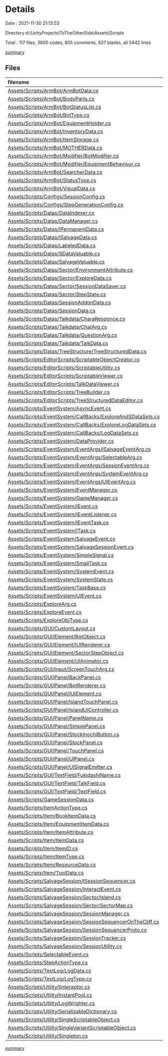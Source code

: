 # Details

Date : 2021-11-30 21:13:53

Directory d:\UnityProjects\ToTheOtherSide\Assets\Scripts

Total : 117 files,  3800 codes, 805 comments, 837 blanks, all 5442 lines

[summary](results.md)

## Files
| filename | language | code | comment | blank | total |
| :--- | :--- | ---: | ---: | ---: | ---: |
| [Assets/Scripts/ArmBot/ArmBotData.cs](/Assets/Scripts/ArmBot/ArmBotData.cs) | C# | 94 | 22 | 31 | 147 |
| [Assets/Scripts/ArmBot/BodyParts.cs](/Assets/Scripts/ArmBot/BodyParts.cs) | C# | 8 | 0 | 0 | 8 |
| [Assets/Scripts/ArmBot/BotStatusList.cs](/Assets/Scripts/ArmBot/BotStatusList.cs) | C# | 53 | 2 | 8 | 63 |
| [Assets/Scripts/ArmBot/BotType.cs](/Assets/Scripts/ArmBot/BotType.cs) | C# | 8 | 0 | 0 | 8 |
| [Assets/Scripts/ArmBot/EquipmentHolder.cs](/Assets/Scripts/ArmBot/EquipmentHolder.cs) | C# | 63 | 0 | 14 | 77 |
| [Assets/Scripts/ArmBot/InventoryData.cs](/Assets/Scripts/ArmBot/InventoryData.cs) | C# | 21 | 0 | 3 | 24 |
| [Assets/Scripts/ArmBot/ItemStorage.cs](/Assets/Scripts/ArmBot/ItemStorage.cs) | C# | 5 | 0 | 1 | 6 |
| [Assets/Scripts/ArmBot/MOTHERData.cs](/Assets/Scripts/ArmBot/MOTHERData.cs) | C# | 30 | 0 | 9 | 39 |
| [Assets/Scripts/ArmBot/Modifier/BotModifier.cs](/Assets/Scripts/ArmBot/Modifier/BotModifier.cs) | C# | 6 | 0 | 1 | 7 |
| [Assets/Scripts/ArmBot/Modifier/EquipmentBehaviour.cs](/Assets/Scripts/ArmBot/Modifier/EquipmentBehaviour.cs) | C# | 22 | 2 | 3 | 27 |
| [Assets/Scripts/ArmBot/SearcherData.cs](/Assets/Scripts/ArmBot/SearcherData.cs) | C# | 45 | 3 | 10 | 58 |
| [Assets/Scripts/ArmBot/StatusType.cs](/Assets/Scripts/ArmBot/StatusType.cs) | C# | 12 | 1 | 0 | 13 |
| [Assets/Scripts/ArmBot/VisualData.cs](/Assets/Scripts/ArmBot/VisualData.cs) | C# | 7 | 3 | 2 | 12 |
| [Assets/Scripts/Configs/SessionConfig.cs](/Assets/Scripts/Configs/SessionConfig.cs) | C# | 27 | 5 | 7 | 39 |
| [Assets/Scripts/Configs/StepGenerationConfig.cs](/Assets/Scripts/Configs/StepGenerationConfig.cs) | C# | 139 | 13 | 50 | 202 |
| [Assets/Scripts/Datas/DataIndexer.cs](/Assets/Scripts/Datas/DataIndexer.cs) | C# | 59 | 0 | 8 | 67 |
| [Assets/Scripts/Datas/DataManager.cs](/Assets/Scripts/Datas/DataManager.cs) | C# | 41 | 22 | 11 | 74 |
| [Assets/Scripts/Datas/IPermanentData.cs](/Assets/Scripts/Datas/IPermanentData.cs) | C# | 4 | 2 | 0 | 6 |
| [Assets/Scripts/Datas/ISalvageData.cs](/Assets/Scripts/Datas/ISalvageData.cs) | C# | 3 | 1 | 0 | 4 |
| [Assets/Scripts/Datas/LabeledData.cs](/Assets/Scripts/Datas/LabeledData.cs) | C# | 18 | 0 | 3 | 21 |
| [Assets/Scripts/Datas/SDataValuable.cs](/Assets/Scripts/Datas/SDataValuable.cs) | C# | 4 | 1 | 1 | 6 |
| [Assets/Scripts/Datas/SalvageValuable.cs](/Assets/Scripts/Datas/SalvageValuable.cs) | C# | 24 | 1 | 2 | 27 |
| [Assets/Scripts/Datas/Sector/EnvironmentAttribute.cs](/Assets/Scripts/Datas/Sector/EnvironmentAttribute.cs) | C# | 9 | 1 | 1 | 11 |
| [Assets/Scripts/Datas/Sector/ExploreData.cs](/Assets/Scripts/Datas/Sector/ExploreData.cs) | C# | 121 | 1 | 21 | 143 |
| [Assets/Scripts/Datas/Sector/SessionDataSaver.cs](/Assets/Scripts/Datas/Sector/SessionDataSaver.cs) | C# | 58 | 0 | 16 | 74 |
| [Assets/Scripts/Datas/Sector/StepState.cs](/Assets/Scripts/Datas/Sector/StepState.cs) | C# | 9 | 0 | 0 | 9 |
| [Assets/Scripts/Datas/SessionAddonData.cs](/Assets/Scripts/Datas/SessionAddonData.cs) | C# | 13 | 0 | 4 | 17 |
| [Assets/Scripts/Datas/SessionData.cs](/Assets/Scripts/Datas/SessionData.cs) | C# | 66 | 6 | 12 | 84 |
| [Assets/Scripts/Datas/Talkdata/CharaResponce.cs](/Assets/Scripts/Datas/Talkdata/CharaResponce.cs) | C# | 6 | 0 | 0 | 6 |
| [Assets/Scripts/Datas/Talkdata/ChatArg.cs](/Assets/Scripts/Datas/Talkdata/ChatArg.cs) | C# | 11 | 0 | 2 | 13 |
| [Assets/Scripts/Datas/Talkdata/QuestionArg.cs](/Assets/Scripts/Datas/Talkdata/QuestionArg.cs) | C# | 34 | 0 | 7 | 41 |
| [Assets/Scripts/Datas/Talkdata/TalkData.cs](/Assets/Scripts/Datas/Talkdata/TalkData.cs) | C# | 18 | 2 | 3 | 23 |
| [Assets/Scripts/Datas/TreeStructure/TreeStructuredData.cs](/Assets/Scripts/Datas/TreeStructure/TreeStructuredData.cs) | C# | 116 | 8 | 25 | 149 |
| [Assets/Scripts/EditorScripts/ScriptableObjectCreator.cs](/Assets/Scripts/EditorScripts/ScriptableObjectCreator.cs) | C# | 71 | 15 | 17 | 103 |
| [Assets/Scripts/EditorScripts/ScriptableUtility.cs](/Assets/Scripts/EditorScripts/ScriptableUtility.cs) | C# | 2 | 49 | 0 | 51 |
| [Assets/Scripts/EditorScripts/ScriptableViewer.cs](/Assets/Scripts/EditorScripts/ScriptableViewer.cs) | C# | 47 | 20 | 13 | 80 |
| [Assets/Scripts/EditorScripts/TalkDataViewer.cs](/Assets/Scripts/EditorScripts/TalkDataViewer.cs) | C# | 16 | 1 | 3 | 20 |
| [Assets/Scripts/EditorScripts/TreeBuilder.cs](/Assets/Scripts/EditorScripts/TreeBuilder.cs) | C# | 45 | 16 | 13 | 74 |
| [Assets/Scripts/EditorScripts/TreeStructuredDataEditor.cs](/Assets/Scripts/EditorScripts/TreeStructuredDataEditor.cs) | C# | 87 | 20 | 32 | 139 |
| [Assets/Scripts/EventSystem/AsyncEvent.cs](/Assets/Scripts/EventSystem/AsyncEvent.cs) | C# | 96 | 10 | 20 | 126 |
| [Assets/Scripts/EventSystem/CallBacks/ExploreAndSDataSets.cs](/Assets/Scripts/EventSystem/CallBacks/ExploreAndSDataSets.cs) | C# | 60 | 11 | 15 | 86 |
| [Assets/Scripts/EventSystem/CallBacks/ExploreLogDataSets.cs](/Assets/Scripts/EventSystem/CallBacks/ExploreLogDataSets.cs) | C# | 30 | 0 | 5 | 35 |
| [Assets/Scripts/EventSystem/CallBacks/LogDataSets.cs](/Assets/Scripts/EventSystem/CallBacks/LogDataSets.cs) | C# | 45 | 3 | 11 | 59 |
| [Assets/Scripts/EventSystem/DataProvider.cs](/Assets/Scripts/EventSystem/DataProvider.cs) | C# | 45 | 1 | 14 | 60 |
| [Assets/Scripts/EventSystem/EventArgs/ISalvageEventArg.cs](/Assets/Scripts/EventSystem/EventArgs/ISalvageEventArg.cs) | C# | 3 | 0 | 1 | 4 |
| [Assets/Scripts/EventSystem/EventArgs/SelectableArg.cs](/Assets/Scripts/EventSystem/EventArgs/SelectableArg.cs) | C# | 8 | 0 | 1 | 9 |
| [Assets/Scripts/EventSystem/EventArgs/SessionEventArg.cs](/Assets/Scripts/EventSystem/EventArgs/SessionEventArg.cs) | C# | 18 | 2 | 3 | 23 |
| [Assets/Scripts/EventSystem/EventArgs/SystemEventArg.cs](/Assets/Scripts/EventSystem/EventArgs/SystemEventArg.cs) | C# | 8 | 0 | 0 | 8 |
| [Assets/Scripts/EventSystem/EventArgs/UIEventArg.cs](/Assets/Scripts/EventSystem/EventArgs/UIEventArg.cs) | C# | 23 | 0 | 4 | 27 |
| [Assets/Scripts/EventSystem/EventManager.cs](/Assets/Scripts/EventSystem/EventManager.cs) | C# | 147 | 1 | 33 | 181 |
| [Assets/Scripts/EventSystem/GameManager.cs](/Assets/Scripts/EventSystem/GameManager.cs) | C# | 19 | 0 | 7 | 26 |
| [Assets/Scripts/EventSystem/IEvent.cs](/Assets/Scripts/EventSystem/IEvent.cs) | C# | 14 | 0 | 1 | 15 |
| [Assets/Scripts/EventSystem/IEventListener.cs](/Assets/Scripts/EventSystem/IEventListener.cs) | C# | 8 | 4 | 1 | 13 |
| [Assets/Scripts/EventSystem/IEventTask.cs](/Assets/Scripts/EventSystem/IEventTask.cs) | C# | 8 | 0 | 3 | 11 |
| [Assets/Scripts/EventSystem/ITask.cs](/Assets/Scripts/EventSystem/ITask.cs) | C# | 8 | 0 | 1 | 9 |
| [Assets/Scripts/EventSystem/SalvageEvent.cs](/Assets/Scripts/EventSystem/SalvageEvent.cs) | C# | 113 | 12 | 18 | 143 |
| [Assets/Scripts/EventSystem/SalvageSessionEvent.cs](/Assets/Scripts/EventSystem/SalvageSessionEvent.cs) | C# | 5 | 0 | 2 | 7 |
| [Assets/Scripts/EventSystem/SimpleSignal.cs](/Assets/Scripts/EventSystem/SimpleSignal.cs) | C# | 3 | 0 | 1 | 4 |
| [Assets/Scripts/EventSystem/SmallTask.cs](/Assets/Scripts/EventSystem/SmallTask.cs) | C# | 42 | 4 | 5 | 51 |
| [Assets/Scripts/EventSystem/SystemEvent.cs](/Assets/Scripts/EventSystem/SystemEvent.cs) | C# | 5 | 0 | 2 | 7 |
| [Assets/Scripts/EventSystem/SystemState.cs](/Assets/Scripts/EventSystem/SystemState.cs) | C# | 7 | 0 | 0 | 7 |
| [Assets/Scripts/EventSystem/TaskBase.cs](/Assets/Scripts/EventSystem/TaskBase.cs) | C# | 15 | 0 | 3 | 18 |
| [Assets/Scripts/EventSystem/UIEvent.cs](/Assets/Scripts/EventSystem/UIEvent.cs) | C# | 4 | 0 | 1 | 5 |
| [Assets/Scripts/ExploreArg.cs](/Assets/Scripts/ExploreArg.cs) | C# | 166 | 3 | 26 | 195 |
| [Assets/Scripts/ExploreEvent.cs](/Assets/Scripts/ExploreEvent.cs) | C# | 5 | 0 | 2 | 7 |
| [Assets/Scripts/ExploreObjType.cs](/Assets/Scripts/ExploreObjType.cs) | C# | 9 | 0 | 0 | 9 |
| [Assets/Scripts/GUI/CustomLayout.cs](/Assets/Scripts/GUI/CustomLayout.cs) | C# | 63 | 10 | 14 | 87 |
| [Assets/Scripts/GUI/Element/BotObject.cs](/Assets/Scripts/GUI/Element/BotObject.cs) | C# | 27 | 1 | 4 | 32 |
| [Assets/Scripts/GUI/Element/IUIRenderer.cs](/Assets/Scripts/GUI/Element/IUIRenderer.cs) | C# | 5 | 1 | 0 | 6 |
| [Assets/Scripts/GUI/Element/SectorStepObject.cs](/Assets/Scripts/GUI/Element/SectorStepObject.cs) | C# | 19 | 1 | 4 | 24 |
| [Assets/Scripts/GUI/Element/UIAnimator.cs](/Assets/Scripts/GUI/Element/UIAnimator.cs) | C# | 51 | 4 | 14 | 69 |
| [Assets/Scripts/GUI/Input/ScreenTouchArg.cs](/Assets/Scripts/GUI/Input/ScreenTouchArg.cs) | C# | 10 | 2 | 2 | 14 |
| [Assets/Scripts/GUI/Panel/BackPanel.cs](/Assets/Scripts/GUI/Panel/BackPanel.cs) | C# | 21 | 0 | 4 | 25 |
| [Assets/Scripts/GUI/Panel/BotRenderer.cs](/Assets/Scripts/GUI/Panel/BotRenderer.cs) | C# | 59 | 4 | 11 | 74 |
| [Assets/Scripts/GUI/Panel/IUIElement.cs](/Assets/Scripts/GUI/Panel/IUIElement.cs) | C# | 4 | 0 | 0 | 4 |
| [Assets/Scripts/GUI/Panel/IslandTouchPanel.cs](/Assets/Scripts/GUI/Panel/IslandTouchPanel.cs) | C# | 48 | 1 | 11 | 60 |
| [Assets/Scripts/GUI/Panel/IslandUIController.cs](/Assets/Scripts/GUI/Panel/IslandUIController.cs) | C# | 98 | 4 | 36 | 138 |
| [Assets/Scripts/GUI/Panel/PanelName.cs](/Assets/Scripts/GUI/Panel/PanelName.cs) | C# | 9 | 0 | 0 | 9 |
| [Assets/Scripts/GUI/Panel/SimplePanel.cs](/Assets/Scripts/GUI/Panel/SimplePanel.cs) | C# | 8 | 1 | 1 | 10 |
| [Assets/Scripts/GUI/Panel/StockInochiButton.cs](/Assets/Scripts/GUI/Panel/StockInochiButton.cs) | C# | 35 | 2 | 7 | 44 |
| [Assets/Scripts/GUI/Panel/StockPanel.cs](/Assets/Scripts/GUI/Panel/StockPanel.cs) | C# | 85 | 0 | 20 | 105 |
| [Assets/Scripts/GUI/Panel/TouchPanel.cs](/Assets/Scripts/GUI/Panel/TouchPanel.cs) | C# | 25 | 0 | 5 | 30 |
| [Assets/Scripts/GUI/Panel/UIPanel.cs](/Assets/Scripts/GUI/Panel/UIPanel.cs) | C# | 42 | 0 | 7 | 49 |
| [Assets/Scripts/GUI/Panel/UISignalEmitter.cs](/Assets/Scripts/GUI/Panel/UISignalEmitter.cs) | C# | 12 | 0 | 1 | 13 |
| [Assets/Scripts/GUI/TextField/FukidashiName.cs](/Assets/Scripts/GUI/TextField/FukidashiName.cs) | C# | 5 | 0 | 0 | 5 |
| [Assets/Scripts/GUI/TextField/TalkField.cs](/Assets/Scripts/GUI/TextField/TalkField.cs) | C# | 23 | 3 | 8 | 34 |
| [Assets/Scripts/GUI/TextField/TextField.cs](/Assets/Scripts/GUI/TextField/TextField.cs) | C# | 50 | 2 | 17 | 69 |
| [Assets/Scripts/GameSessionData.cs](/Assets/Scripts/GameSessionData.cs) | C# | 22 | 1 | 4 | 27 |
| [Assets/Scripts/ItemActionType.cs](/Assets/Scripts/ItemActionType.cs) | C# | 6 | 0 | 0 | 6 |
| [Assets/Scripts/Item/BookItemData.cs](/Assets/Scripts/Item/BookItemData.cs) | C# | 19 | 2 | 3 | 24 |
| [Assets/Scripts/Item/EquipmentItemData.cs](/Assets/Scripts/Item/EquipmentItemData.cs) | C# | 18 | 4 | 4 | 26 |
| [Assets/Scripts/Item/ItemAttribute.cs](/Assets/Scripts/Item/ItemAttribute.cs) | C# | 8 | 0 | 1 | 9 |
| [Assets/Scripts/Item/ItemData.cs](/Assets/Scripts/Item/ItemData.cs) | C# | 28 | 0 | 2 | 30 |
| [Assets/Scripts/Item/ItemID.cs](/Assets/Scripts/Item/ItemID.cs) | C# | 6 | 3 | 0 | 9 |
| [Assets/Scripts/Item/ItemType.cs](/Assets/Scripts/Item/ItemType.cs) | C# | 6 | 0 | 0 | 6 |
| [Assets/Scripts/Item/ResourceData.cs](/Assets/Scripts/Item/ResourceData.cs) | C# | 11 | 0 | 1 | 12 |
| [Assets/Scripts/Item/ToolData.cs](/Assets/Scripts/Item/ToolData.cs) | C# | 5 | 0 | 1 | 6 |
| [Assets/Scripts/SalvageSession/ISessionSequencer.cs](/Assets/Scripts/SalvageSession/ISessionSequencer.cs) | C# | 4 | 0 | 0 | 4 |
| [Assets/Scripts/SalvageSession/InteractEvent.cs](/Assets/Scripts/SalvageSession/InteractEvent.cs) | C# | 18 | 0 | 4 | 22 |
| [Assets/Scripts/SalvageSession/Sector/Island.cs](/Assets/Scripts/SalvageSession/Sector/Island.cs) | C# | 9 | 186 | 2 | 197 |
| [Assets/Scripts/SalvageSession/Sector/SectorMap.cs](/Assets/Scripts/SalvageSession/Sector/SectorMap.cs) | C# | 69 | 22 | 14 | 105 |
| [Assets/Scripts/SalvageSession/SessionManager.cs](/Assets/Scripts/SalvageSession/SessionManager.cs) | C# | 75 | 32 | 31 | 138 |
| [Assets/Scripts/SalvageSession/SessionSequencerOnTheCliff.cs](/Assets/Scripts/SalvageSession/SessionSequencerOnTheCliff.cs) | C# | 27 | 3 | 8 | 38 |
| [Assets/Scripts/SalvageSession/SessionSequencerProto.cs](/Assets/Scripts/SalvageSession/SessionSequencerProto.cs) | C# | 4 | 190 | 0 | 194 |
| [Assets/Scripts/SalvageSession/SessionTracker.cs](/Assets/Scripts/SalvageSession/SessionTracker.cs) | C# | 30 | 7 | 6 | 43 |
| [Assets/Scripts/SalvageSession/SessionUtility.cs](/Assets/Scripts/SalvageSession/SessionUtility.cs) | C# | 52 | 0 | 8 | 60 |
| [Assets/Scripts/SelectableEvent.cs](/Assets/Scripts/SelectableEvent.cs) | C# | 5 | 0 | 1 | 6 |
| [Assets/Scripts/StepActionType.cs](/Assets/Scripts/StepActionType.cs) | C# | 7 | 0 | 0 | 7 |
| [Assets/Scripts/TextLog/LogData.cs](/Assets/Scripts/TextLog/LogData.cs) | C# | 12 | 0 | 2 | 14 |
| [Assets/Scripts/TextLog/LogType.cs](/Assets/Scripts/TextLog/LogType.cs) | C# | 5 | 0 | 0 | 5 |
| [Assets/Scripts/Utility/IInteraptor.cs](/Assets/Scripts/Utility/IInteraptor.cs) | C# | 4 | 0 | 0 | 4 |
| [Assets/Scripts/Utility/InstantPool.cs](/Assets/Scripts/Utility/InstantPool.cs) | C# | 87 | 32 | 18 | 137 |
| [Assets/Scripts/Utility/LogWrighter.cs](/Assets/Scripts/Utility/LogWrighter.cs) | C# | 63 | 15 | 19 | 97 |
| [Assets/Scripts/Utility/SerializableDictionary.cs](/Assets/Scripts/Utility/SerializableDictionary.cs) | C# | 73 | 0 | 12 | 85 |
| [Assets/Scripts/Utility/SingleScriptableObject.cs](/Assets/Scripts/Utility/SingleScriptableObject.cs) | C# | 38 | 0 | 7 | 45 |
| [Assets/Scripts/Utility/SingleVariantScriptableObject.cs](/Assets/Scripts/Utility/SingleVariantScriptableObject.cs) | C# | 27 | 3 | 5 | 35 |
| [Assets/Scripts/Utility/Singleton.cs](/Assets/Scripts/Utility/Singleton.cs) | C# | 27 | 1 | 5 | 33 |

[summary](results.md)